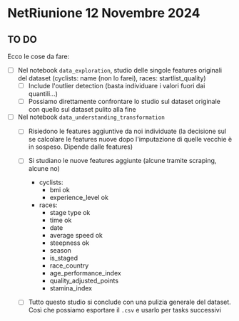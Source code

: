 # NetRiunione 12 Novembre 2024
## TO DO
Ecco le cose da fare:
- [ ] Nel notebook `data_exploration`, studio delle singole features originali del dataset (cyclists: name (non lo farei), races: startlist_quality)
    - [ ] Include l'outlier detection (basta individuare i valori fuori dai quantili...)
    - [ ] Possiamo direttamente confrontare lo studio sul dataset originale con quello sul dataset pulito alla fine
- [ ] Nel notebook `data_understanding_transformation`
    - [ ] Risiedono le features aggiuntive da noi individuate (la decisione sul se calcolare le features nuove dopo l'imputazione di quelle vecchie è in sospeso. Dipende dalle features)
    - [ ] Si studiano le nuove features aggiunte (alcune tramite scraping, alcune no) 
        - cyclists: 
            - bmi ok
            - experience_level ok
        - races:
            - stage type ok
            - time ok
            - date
            - average speed ok
            - steepness ok
            - season
            - is_staged
            - race_country
            - age_performance_index
            - quality_adjusted_points
            - stamina_index

    - [ ] Tutto questo studio si conclude con una pulizia generale del dataset. Così che possiamo esportare il `.csv` e usarlo per tasks successivi



    
